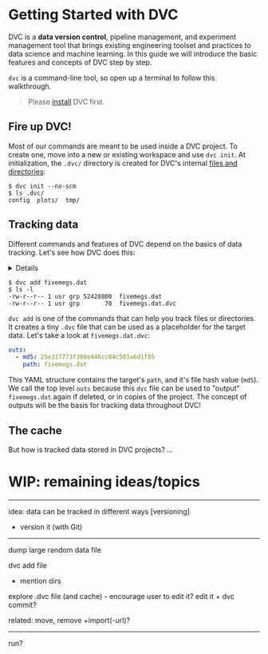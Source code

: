 # Getting Started with DVC

DVC is a **data version control**, pipeline management, and experiment
management tool that brings existing engineering toolset and practices to data
science and machine learning. In this guide we will introduce the basic features
and concepts of DVC step by step.

`dvc` is a command-line tool, so open up a terminal to follow this walkthrough.

> Please [install](/doc/install) DVC first.

## Fire up DVC!

Most of our commands are meant to be used inside a <abbr>DVC project</abbr>. To
create one, move into a new or existing <abbr>workspace</abbr> and use
`dvc init`. At initialization, the `.dvc/` directory is created for DVC's
internal [files and directories](/doc/user-guide/dvc-files-and-directories):

```dvc
$ dvc init --no-scm
$ ls .dvc/
config  plots/  tmp/
```

## Tracking data

Different commands and features of DVC depend on the basics of data tracking.
Let's see how DVC does this:

<details>

### 👉 Expand to create a dummy data file

DVC is most useful for very large files and directories. Let's create a
relatively big file:

```dvc
$ truncate -s 50M fivemegs.dat
```

> On Windows, try
> [`fsutil file createnew`](https://docs.microsoft.com/en-us/windows-server/administration/windows-commands/fsutil-file).

</details>

```
$ dvc add fivemegs.dat
$ ls -l
-rw-r--r-- 1 usr grp 52428800  fivemegs.dat
-rw-r--r-- 1 usr grp       70  fivemegs.dat.dvc
```

`dvc add` is one of the commands that can help you track files or directories.
It creates a tiny `.dvc` file that can be used as a placeholder for the target
data. Let's take a look at `fivemegs.dat.dvc`:

```yaml
outs:
  - md5: 25e317773f308e446cc84c503a6d1f85
    path: fivemegs.dat
```

This YAML structure contains the target's `path`, and it's file hash value
(`md5`). We call the top level `outs` because this `dvc` file can be used to
"output" `fivemegs.dat` again if deleted, or in copies of the
<abbr>project</abbr>. The concept of <abbr>outputs</abbr> will be the basis for
tracking data throughout DVC!

## The cache

But how is tracked data stored in DVC projects? ...

# WIP: remaining ideas/topics

---

idea: data can be tracked in different ways [versioning]

- version it (with Git)

---

dump large random data file

dvc add file

- mention dirs

explore .dvc file (and cache) - encourage user to edit it? edit it + dvc commit?

related: move, remove +import(-url)?

---

run?
